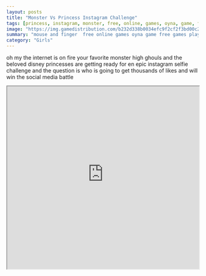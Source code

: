 ```yaml
---
layout: posts
title: "Monster Vs Princess Instagram Challenge"
tags: [princess, instagram, monster, free, online, games, oyna, game, free, games, play, play, games]
image: "https://img.gamedistribution.com/b232d338b0034efc9f2cf2f3bd00c21d-512x384.jpeg"
summary: "mouse and finger  free online games oyna game free games play play games"
category: "Girls"
---
```


oh my the internet is on fire your favorite monster high ghouls and the beloved disney princesses are getting ready for en epic instagram selfie challenge and the question is who is going to get thousands of likes and will win the social media battle

<iframe width="100%" height="480px;" src="https://html5.gamedistribution.com/b232d338b0034efc9f2cf2f3bd00c21d/"></iframe>
